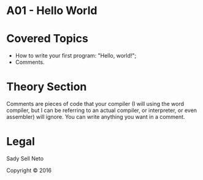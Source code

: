 # A01 - Hello World

# Covered Topics
- How to write your first program: "Hello, world!";
- Comments.

# Theory Section
Comments are pieces of code that your compiler (I will using the word compiler, but I can be referring to an actual compiler, or interpreter, or even assembler) will ignore. You can write anything you want in a comment.

# Legal
Sady Sell Neto

Copyright &copy; 2016
